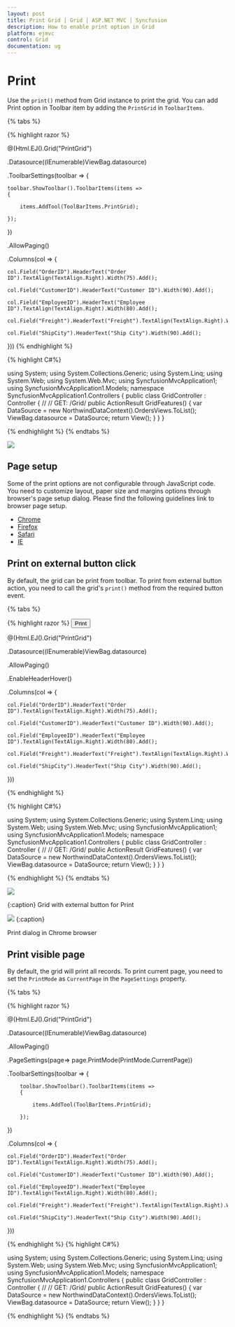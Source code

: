 ```yaml
---
layout: post
title: Print Grid | Grid | ASP.NET MVC | Syncfusion
description: How to enable print option in Grid
platform: ejmvc
control: Grid
documentation: ug
---
```


# Print

Use the `print()` method from Grid instance to print the grid. You can add Print option in Toolbar item by adding the `PrintGrid` in `ToolbarItems`.

{% tabs %}
 
{% highlight razor %}

@(Html.EJ().Grid<OrdersView>("PrintGrid")

.Datasource((IEnumerable<object>)ViewBag.datasource)

.ToolbarSettings(toolbar =>
{

    toolbar.ShowToolbar().ToolbarItems(items =>
    {

        items.AddTool(ToolBarItems.PrintGrid);

    });

})

.AllowPaging()

.Columns(col =>
{

    col.Field("OrderID").HeaderText("Order ID").TextAlign(TextAlign.Right).Width(75).Add();

    col.Field("CustomerID").HeaderText("Customer ID").Width(90).Add();

    col.Field("EmployeeID").HeaderText("Employee ID").TextAlign(TextAlign.Right).Width(80).Add();

    col.Field("Freight").HeaderText("Freight").TextAlign(TextAlign.Right).Width(80).Add();

    col.Field("ShipCity").HeaderText("Ship City").Width(90).Add();

}))
{% endhighlight  %}

{% highlight C#%}

using System;
using System.Collections.Generic;
using System.Linq;
using System.Web;
using System.Web.Mvc;
using SyncfusionMvcApplication1;
using SyncfusionMvcApplication1.Models;
namespace SyncfusionMvcApplication1.Controllers
{
    public class GridController : Controller
    {
        //
        // GET: /Grid/
        public ActionResult GridFeatures()
        {
            var DataSource = new NorthwindDataContext().OrdersViews.ToList();
            ViewBag.datasource = DataSource;
            return View();
        }
    }
}


{% endhighlight  %}
{% endtabs %} 

![](Print-Grid_images/Print_img1.png)


## Page setup

Some of the print options are not configurable through JavaScript code. You need to customize layout, paper size and margins options through browser's page setup dialog. Please find the following guidelines link to browser page setup.

* [Chrome](https://support.google.com/chrome/answer/1069693?hl=en&visit_id=638296772561182637-646529110&rd=1)
* [Firefox](https://support.mozilla.org/en-US/kb/how-print-web-pages-firefox)
* [Safari](http://www.mintprintables.com/print-tips/adjust-margins-osx/)
* [IE](https://www.helpteaching.com/help/print/index.htm) 

## Print on external button click

By default, the grid can be print from toolbar. To print from external button action, you need to call the grid's `print()` method from the required button event.

{% tabs %}
 
{% highlight razor %}
<button id="print">Print</button>

@(Html.EJ().Grid<OrdersView>("PrintGrid")

.Datasource((IEnumerable<object>)ViewBag.datasource)

.AllowPaging()

.EnableHeaderHover()

.Columns(col =>
{

    col.Field("OrderID").HeaderText("Order ID").TextAlign(TextAlign.Right).Width(75).Add();

    col.Field("CustomerID").HeaderText("Customer ID").Width(90).Add();

    col.Field("EmployeeID").HeaderText("Employee ID").TextAlign(TextAlign.Right).Width(80).Add();

    col.Field("Freight").HeaderText("Freight").TextAlign(TextAlign.Right).Width(80).Add();

    col.Field("ShipCity").HeaderText("Ship City").Width(90).Add();

}))

<script type="text/javascript">

    $("#print").ejButton({

        showRoundedCorner: true,
        size: "mini",
        click: function () {
            $("#PrintGrid").ejGrid("print");
        }

    });

</script>
{% endhighlight  %}

{% highlight C#%}

using System;
using System.Collections.Generic;
using System.Linq;
using System.Web;
using System.Web.Mvc;
using SyncfusionMvcApplication1;
using SyncfusionMvcApplication1.Models;
namespace SyncfusionMvcApplication1.Controllers
{
    public class GridController : Controller
    {
        //
        // GET: /Grid/
        public ActionResult GridFeatures()
        {
            var DataSource = new NorthwindDataContext().OrdersViews.ToList();
            ViewBag.datasource = DataSource;
            return View();
        }
    }
}


{% endhighlight  %}
{% endtabs %} 


![](Print-Grid_images/Print_img2.png)

{:caption}
Grid with external button for Print

![](Print-Grid_images/Print_img3.png)
{:caption}

Print dialog in Chrome browser

## Print visible page

By default, the grid will print all records. To print current page, you need to set the `PrintMode` as `CurrentPage` in the `PageSettings` property.

{% tabs %}
 
{% highlight razor %}

@(Html.EJ().Grid<OrdersView>("PrintGrid")

.Datasource((IEnumerable<object>)ViewBag.datasource)

.AllowPaging()

.PageSettings(page=> page.PrintMode(PrintMode.CurrentPage))

.ToolbarSettings(toolbar =>
    {

        toolbar.ShowToolbar().ToolbarItems(items =>
        {

            items.AddTool(ToolBarItems.PrintGrid);

        });

})

.Columns(col =>
{

    col.Field("OrderID").HeaderText("Order ID").TextAlign(TextAlign.Right).Width(75).Add();

    col.Field("CustomerID").HeaderText("Customer ID").Width(90).Add();

    col.Field("EmployeeID").HeaderText("Employee ID").TextAlign(TextAlign.Right).Width(80).Add();

    col.Field("Freight").HeaderText("Freight").TextAlign(TextAlign.Right).Width(80).Add();

    col.Field("ShipCity").HeaderText("Ship City").Width(90).Add();

}))

{% endhighlight  %}
{% highlight C#%}

using System;
using System.Collections.Generic;
using System.Linq;
using System.Web;
using System.Web.Mvc;
using SyncfusionMvcApplication1;
using SyncfusionMvcApplication1.Models;
namespace SyncfusionMvcApplication1.Controllers
{
    public class GridController : Controller
    {
        //
        // GET: /Grid/
        public ActionResult GridFeatures()
        {
            var DataSource = new NorthwindDataContext().OrdersViews.ToList();
            ViewBag.datasource = DataSource;
            return View();
        }
    }
}

{% endhighlight  %}
{% endtabs %} 